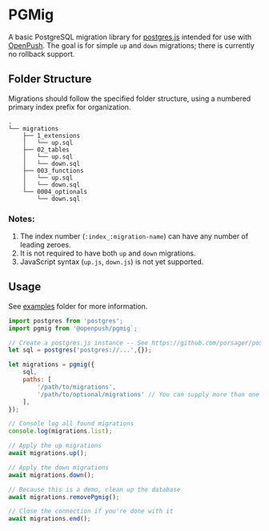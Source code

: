 # PGMig

A basic PostgreSQL migration library for [postgres.js](https://github.com/porsager/postgres) intended for use with [OpenPush](https://openpu.sh/). The goal is for simple `up` and `down` migrations; there is currently no rollback support.

## Folder Structure

Migrations should follow the specified folder structure, using a numbered primary index prefix for organization.

```
.
└── migrations
    ├── 1_extensions
    │   └── up.sql
    ├── 02_tables
    │   └── up.sql
    │   └── down.sql
    ├── 003_functions
    │   └── up.sql
    │   └── down.sql
    └── 0004_optionals
        └── down.sql
```

### Notes:

1) The index number (`:index_:migration-name`) can have any number of leading zeroes.
2) It is not required to have both `up` and `down` migrations.
3) JavaScript syntax (`up.js`, `down.js`) is not yet supported.

## Usage

See [examples](/examples) folder for more information.

```javascript
import postgres from 'postgres';
import pgmig from '@openpush/pgmig`;

// Create a postgres.js instance -- See https://github.com/porsager/postgres?tab=readme-ov-file#postgresurl-options
let sql = postgres('postgres://...',{});

let migrations = pgmig({
    sql,
    paths: [
        '/path/to/migrations',
        '/path/to/optional/migrations' // You can supply more than one path (optional migrations, for example)
    ],
});

// Console log all found migrations
console.log(migrations.list);

// Apply the up migrations
await migrations.up();

// Apply the down migrations
await migrations.down();

// Because this is a demo, clean up the database
await migrations.removePgmig();

// Close the connection if you're done with it
await migrations.end();
```

